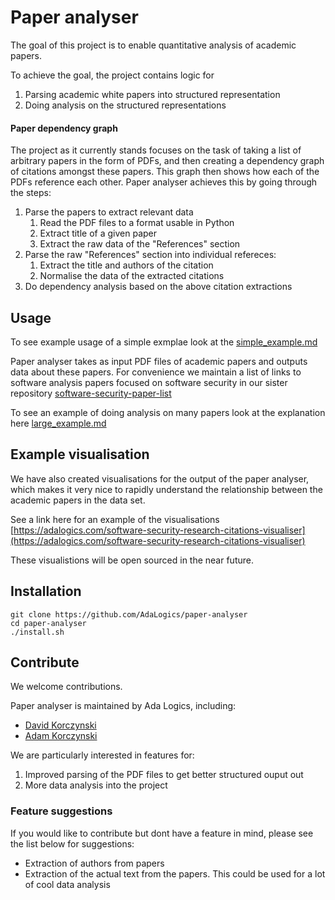 # Paper analyser
The goal of this project is to enable quantitative analysis of 
academic papers. 

To achieve the goal, the project contains logic for

1. Parsing academic white papers into structured representation
1. Doing analysis on the structured representations

#### Paper dependency graph
The project as it currently stands focuses on the task of taking 
a list of arbitrary papers in the form of PDFs, and then creating
a dependency graph of citations amongst these papers. This graph
then shows how each of the PDFs reference each other. Paper analyser
achieves this by going through the steps:

1. Parse the papers to extract relevant data
   1. Read the PDF files to a format usable in Python
   1. Extract title of a given paper
   1. Extract the raw data of the "References" section
1. Parse the raw "References" section into individual refereces:
   1. Extract the title and authors of the citation
   1. Normalise the data of the extracted citations
1. Do dependency analysis based on the above citation extractions


## Usage 
To see example usage of a simple exmplae look at the [simple_example.md](/docs/simple_example.md)

Paper analyser takes as input PDF files of academic papers and outputs data about these papers. 
For convenience we maintain a list of links to software analysis papers
focused on software security in our sister repository [software-security-paper-list](https://github.com/AdaLogics/software-security-paper-list)

To see an example of doing analysis on many papers look at the explanation here [large_example.md](/docs/larger_example.md)

## Example visualisation

We have also created visualisations for the output of the paper 
analyser, which makes it very nice to rapidly understand the 
relationship between the academic papers in the data set. 

See a link here for an example of the visualisations
[https://adalogics.com/software-security-research-citations-visualiser](https://adalogics.com/software-security-research-citations-visualiser)

These visualistions will be open sourced in the near future.

## Installation
```
git clone https://github.com/AdaLogics/paper-analyser
cd paper-analyser
./install.sh
```

## Contribute
We welcome contributions. 

Paper analyser is maintained by Ada Logics, including: 
* [David Korczynski](https://twitter.com/Davkorcz)  
* [Adam Korczynski](https://twitter.com/AdamKorcz4)

We are particularly interested in features for:
1. Improved parsing of the PDF files to get better structured ouput out
1. More data analysis into the project


### Feature suggestions
If you would like to contribute but dont have a feature in mind, please see the list below for suggestions:

* Extraction of authors from papers
* Extraction of the actual text from the papers. This could be used for a lot of cool data analysis
